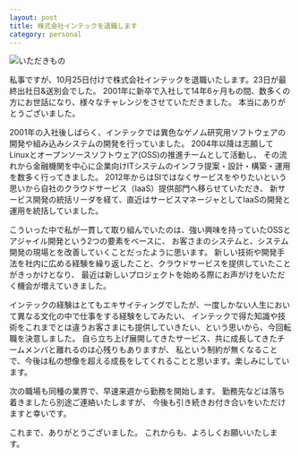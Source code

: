 ```yaml
---
layout: post
title: 株式会社インテックを退職します
category: personal
---
```


![いただきもの](IMG_8632.JPG)

私事ですが、10月25日付けで株式会社インテックを退職いたします。23日が最終出社日&送別会でした。
2001年に新卒で入社して14年6ヶ月もの間、数多くの方にお世話になり、様々なチャレンジをさせていただきました。
本当にありがとうございました。

2001年の入社後しばらく、インテックでは異色なゲノム研究用ソフトウェアの開発や組み込みシステムの開発を行っていました。
2004年以降は志願してLinuxとオープンソースソフトウェア(OSS)の推進チームとして活動し、
その流れから金融機関を中心に企業向けITシステムのインフラ提案・設計・構築・運用を数多く行ってきました。
2012年からはSIではなくサービスをやりたいという思いから自社のクラウドサービス（IaaS）提供部門へ移らせていただき、
新サービス開発の統括リーダを経て、直近はサービスマネージャとしてIaaSの開発と運用を統括していました。

こういった中で私が一貫して取り組んでいたのは、強い興味を持っていたOSSとアジャイル開発という2つの要素をベースに、
お客さまのシステムと、システム開発の現場とを改善していくことだったように思います。
新しい技術や開発手法を社内に広める経験を繰り返したこと、クラウドサービスを提供していたことがきっかけとなり、
最近は新しいプロジェクトを始める際にお声がけをいただく機会が増えていきました。

インテックの経験はとてもエキサイティングでしたが、一度しかない人生において異なる文化の中で仕事をする経験をしてみたい、
インテックで得た知識や技術をこれまでとは違うお客さまにも提供していきたい、という思いから、今回転職を決意しました。
自ら立ち上げ展開してきたサービス、共に成長してきたチームメンバと離れるのは心残りもありますが、
私という制約が無くなることで、今後は私の想像を超える成長をしてくれることと思います。楽しみにしています。

次の職場も同種の業界で、早速来週から勤務を開始します。
勤務先などは落ち着きましたら別途ご連絡いたしますが、
今後も引き続きお付き合いをいただけますと幸いです。

これまで、ありがとうございました。
これからも、よろしくお願いいたします。
